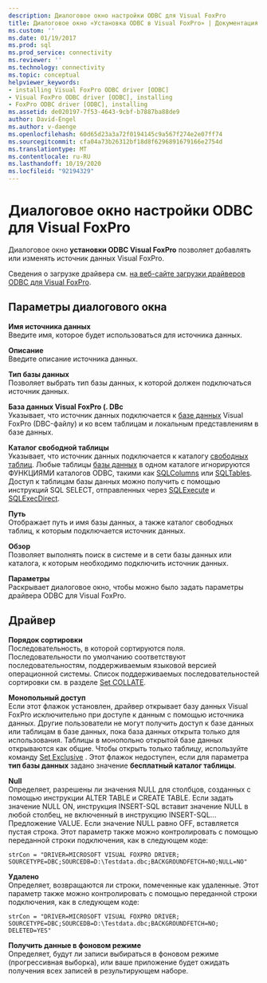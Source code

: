 ```yaml
---
description: Диалоговое окно настройки ODBC для Visual FoxPro
title: Диалоговое окно «Установка ODBC в Visual FoxPro» | Документация Майкрософт
ms.custom: ''
ms.date: 01/19/2017
ms.prod: sql
ms.prod_service: connectivity
ms.reviewer: ''
ms.technology: connectivity
ms.topic: conceptual
helpviewer_keywords:
- installing Visual FoxPro ODBC driver [ODBC]
- Visual FoxPro ODBC driver [ODBC], installing
- FoxPro ODBC driver [ODBC], installing
ms.assetid: de020197-7f53-4643-9cbf-b7887ba88de9
author: David-Engel
ms.author: v-daenge
ms.openlocfilehash: 60d65d23a3a72f0194145c9a567f274e2e07ff74
ms.sourcegitcommit: cfa04a73b26312bf18d8f6296891679166e2754d
ms.translationtype: MT
ms.contentlocale: ru-RU
ms.lasthandoff: 10/19/2020
ms.locfileid: "92194329"
---
```

# <a name="odbc-visual-foxpro-setup-dialog-box"></a>Диалоговое окно настройки ODBC для Visual FoxPro
Диалоговое окно **установки ODBC Visual FoxPro** позволяет добавлять или изменять источник данных Visual FoxPro.  
  
 Сведения о загрузке драйвера см. [на веб-сайте загрузки драйверов ODBC для Visual FoxPro](/previous-versions/visualstudio/foxpro/mt490121(v=msdn.10)).  
  
## <a name="dialog-box-options"></a>Параметры диалогового окна  
 **Имя источника данных**  
 Введите имя, которое будет использоваться для источника данных.  
  
 **Описание**  
 Введите описание источника данных.  
  
 **Тип базы данных**  
 Позволяет выбрать тип базы данных, к которой должен подключаться источник данных.  
  
 **База данных Visual FoxPro (. DBc**  
 Указывает, что источник данных подключается к [базе данных](../../odbc/microsoft/visual-foxpro-terminology.md) Visual FoxPro (DBC-файлу) и ко всем таблицам и локальным представлениям в базе данных.  
  
 **Каталог свободной таблицы**  
 Указывает, что источник данных подключается к каталогу [свободных таблиц](../../odbc/microsoft/visual-foxpro-terminology.md). Любые таблицы [базы данных](../../odbc/microsoft/visual-foxpro-terminology.md) в одном каталоге игнорируются ФУНКЦИЯМИ каталогов ODBC, такими как [SQLColumns](../../odbc/microsoft/sqlcolumns-visual-foxpro-odbc-driver.md) или [SQLTables](../../odbc/microsoft/sqltables-visual-foxpro-odbc-driver.md). Доступ к таблицам базы данных можно получить с помощью инструкций SQL SELECT, отправленных через [SQLExecute](../../odbc/microsoft/sqlexecute-visual-foxpro-odbc-driver.md) и [SQLExecDirect](../../odbc/microsoft/sqlexecdirect-visual-foxpro-odbc-driver.md).  
  
 **Путь**  
 Отображает путь и имя базы данных, а также каталог свободных таблиц, к которым подключается источник данных.  
  
 **Обзор**  
 Позволяет выполнять поиск в системе и в сети базы данных или каталога, к которым необходимо подключить источник данных.  
  
 **Параметры**  
 Раскрывает диалоговое окно, чтобы можно было задать параметры драйвера ODBC для Visual FoxPro.  
  
## <a name="driver"></a>Драйвер  
 **Порядок сортировки**  
 Последовательность, в которой сортируются поля. Последовательности по умолчанию соответствуют последовательностям, поддерживаемым языковой версией операционной системы. Список поддерживаемых последовательностей сортировки см. в разделе [Set COLLATE](../../odbc/microsoft/set-collate-command.md).  
  
 **Монопольный доступ**  
 Если этот флажок установлен, драйвер открывает базу данных Visual FoxPro исключительно при доступе к данным с помощью источника данных. Другие пользователи не могут получить доступ к базе данных или таблицам в базе данных, пока база данных открыта только для использования. Таблицы в монопольно открытой базе данных открываются как общие. Чтобы открыть только таблицу, используйте команду [Set Exclusive](../../odbc/microsoft/set-exclusive-command.md) . Этот флажок недоступен, если для параметра **тип базы данных** задано значение **бесплатный каталог таблицы**.  
  
 **Null**  
 Определяет, разрешены ли значения NULL для столбцов, созданных с помощью инструкции ALTER TABLE и CREATE TABLE. Если задать значение NULL ON, инструкция INSERT-SQL вставит значение NULL в любой столбец, не включенный в инструкцию INSERT-SQL... Предложение VALUE. Если значение NULL равно OFF, вставляется пустая строка. Этот параметр также можно контролировать с помощью переданной строки подключения, как в следующем коде:  
  
```  
strCon = "DRIVER=MICROSOFT VISUAL FOXPRO DRIVER;  
SOURCETYPE=DBC;SOURCEDB=D:\Testdata.dbc;BACKGROUNDFETCH=NO;NULL=NO"  
```  
  
 **Удалено**  
 Определяет, возвращаются ли строки, помеченные как удаленные. Этот параметр также можно контролировать с помощью переданной строки подключения, как в следующем коде:  
  
```  
strCon = "DRIVER=MICROSOFT VISUAL FOXPRO DRIVER;  
SOURCETYPE=DBC;SOURCEDB=D:\Testdata.dbc;BACKGROUNDFETCH=NO;  
DELETED=YES"  
```  
  
 **Получить данные в фоновом режиме**  
 Определяет, будут ли записи выбираться в фоновом режиме (прогрессивная выборка), или ваше приложение будет ожидать получения всех записей в результирующем наборе.